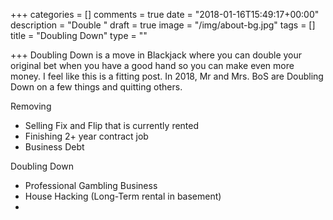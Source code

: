 +++
categories = []
comments = true
date = "2018-01-16T15:49:17+00:00"
description = "Double "
draft = true
image = "/img/about-bg.jpg"
tags = []
title = "Doubling Down"
type = ""

+++
Doubling Down is a move in Blackjack where you can double your original bet when you have a good hand so you can make even more money. I feel like this is a fitting post. In 2018, Mr and Mrs. BoS are Doubling Down on a few things and quitting others.

Removing

* Selling Fix and Flip that is currently rented
* Finishing 2+ year contract job
* Business Debt

Doubling Down

* Professional Gambling Business
* House Hacking (Long-Term rental in basement)
* 